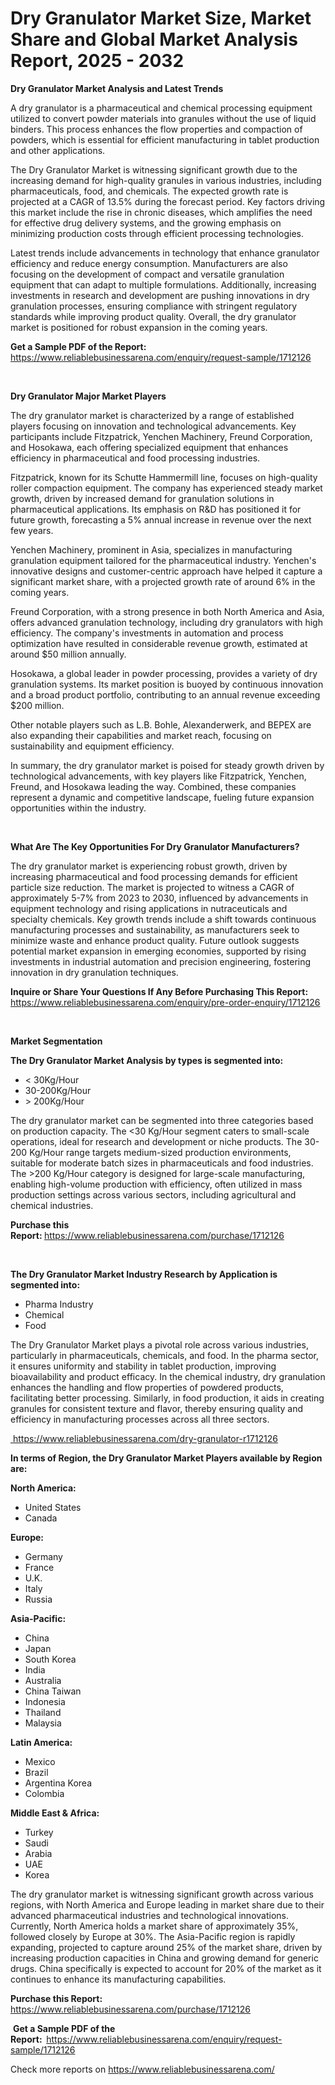 <p><h1>Dry Granulator Market Size, Market Share and Global Market Analysis Report, 2025 - 2032</h1></p><p><strong>Dry Granulator Market Analysis and Latest Trends</strong></p>
<p><p>A dry granulator is a pharmaceutical and chemical processing equipment utilized to convert powder materials into granules without the use of liquid binders. This process enhances the flow properties and compaction of powders, which is essential for efficient manufacturing in tablet production and other applications. </p><p>The Dry Granulator Market is witnessing significant growth due to the increasing demand for high-quality granules in various industries, including pharmaceuticals, food, and chemicals. The expected growth rate is projected at a CAGR of 13.5% during the forecast period. Key factors driving this market include the rise in chronic diseases, which amplifies the need for effective drug delivery systems, and the growing emphasis on minimizing production costs through efficient processing technologies.</p><p>Latest trends include advancements in technology that enhance granulator efficiency and reduce energy consumption. Manufacturers are also focusing on the development of compact and versatile granulation equipment that can adapt to multiple formulations. Additionally, increasing investments in research and development are pushing innovations in dry granulation processes, ensuring compliance with stringent regulatory standards while improving product quality. Overall, the dry granulator market is positioned for robust expansion in the coming years.</p></p>
<p><strong>Get a Sample PDF of the Report:&nbsp;</strong> <a href="https://www.reliablebusinessarena.com/enquiry/request-sample/1712126?utm_campaign=1912&utm_medium=2&utm_source=Github&utm_content=ia&utm_term=11012025&utm_id=dry-granulator">https://www.reliablebusinessarena.com/enquiry/request-sample/1712126</a></p>
<p>&nbsp;</p>
<p><strong>Dry Granulator Major Market Players</strong></p>
<p><p>The dry granulator market is characterized by a range of established players focusing on innovation and technological advancements. Key participants include Fitzpatrick, Yenchen Machinery, Freund Corporation, and Hosokawa, each offering specialized equipment that enhances efficiency in pharmaceutical and food processing industries.</p><p>Fitzpatrick, known for its Schutte Hammermill line, focuses on high-quality roller compaction equipment. The company has experienced steady market growth, driven by increased demand for granulation solutions in pharmaceutical applications. Its emphasis on R&D has positioned it for future growth, forecasting a 5% annual increase in revenue over the next few years.</p><p>Yenchen Machinery, prominent in Asia, specializes in manufacturing granulation equipment tailored for the pharmaceutical industry. Yenchen's innovative designs and customer-centric approach have helped it capture a significant market share, with a projected growth rate of around 6% in the coming years.</p><p>Freund Corporation, with a strong presence in both North America and Asia, offers advanced granulation technology, including dry granulators with high efficiency. The company's investments in automation and process optimization have resulted in considerable revenue growth, estimated at around $50 million annually.</p><p>Hosokawa, a global leader in powder processing, provides a variety of dry granulation systems. Its market position is buoyed by continuous innovation and a broad product portfolio, contributing to an annual revenue exceeding $200 million.</p><p>Other notable players such as L.B. Bohle, Alexanderwerk, and BEPEX are also expanding their capabilities and market reach, focusing on sustainability and equipment efficiency.</p><p>In summary, the dry granulator market is poised for steady growth driven by technological advancements, with key players like Fitzpatrick, Yenchen, Freund, and Hosokawa leading the way. Combined, these companies represent a dynamic and competitive landscape, fueling future expansion opportunities within the industry.</p></p>
<p>&nbsp;</p>
<p><strong>What Are The Key Opportunities For Dry Granulator Manufacturers?</strong></p>
<p><p>The dry granulator market is experiencing robust growth, driven by increasing pharmaceutical and food processing demands for efficient particle size reduction. The market is projected to witness a CAGR of approximately 5-7% from 2023 to 2030, influenced by advancements in equipment technology and rising applications in nutraceuticals and specialty chemicals. Key growth trends include a shift towards continuous manufacturing processes and sustainability, as manufacturers seek to minimize waste and enhance product quality. Future outlook suggests potential market expansion in emerging economies, supported by rising investments in industrial automation and precision engineering, fostering innovation in dry granulation techniques.</p></p>
<p><strong>Inquire or Share Your Questions If Any Before Purchasing This Report:</strong> <a href="https://www.reliablebusinessarena.com/enquiry/pre-order-enquiry/1712126?utm_campaign=1912&utm_medium=2&utm_source=Github&utm_content=ia&utm_term=11012025&utm_id=dry-granulator">https://www.reliablebusinessarena.com/enquiry/pre-order-enquiry/1712126</a></p>
<p>&nbsp;</p>
<p><strong>Market Segmentation</strong></p>
<p><strong>The Dry Granulator Market Analysis by types is segmented into:</strong></p>
<p><ul><li>< 30Kg/Hour</li><li>30-200Kg/Hour</li><li>> 200Kg/Hour</li></ul></p>
<p><p>The dry granulator market can be segmented into three categories based on production capacity. The <30 Kg/Hour segment caters to small-scale operations, ideal for research and development or niche products. The 30-200 Kg/Hour range targets medium-sized production environments, suitable for moderate batch sizes in pharmaceuticals and food industries. The >200 Kg/Hour category is designed for large-scale manufacturing, enabling high-volume production with efficiency, often utilized in mass production settings across various sectors, including agricultural and chemical industries.</p></p>
<p><strong>Purchase this Report:&nbsp;</strong><a href="https://www.reliablebusinessarena.com/purchase/1712126?utm_campaign=1912&utm_medium=2&utm_source=Github&utm_content=ia&utm_term=11012025&utm_id=dry-granulator">https://www.reliablebusinessarena.com/purchase/1712126</a></p>
<p>&nbsp;</p>
<p><strong>The Dry Granulator Market Industry Research by Application is segmented into:</strong></p>
<p><ul><li>Pharma Industry</li><li>Chemical</li><li>Food</li></ul></p>
<p><p>The Dry Granulator Market plays a pivotal role across various industries, particularly in pharmaceuticals, chemicals, and food. In the pharma sector, it ensures uniformity and stability in tablet production, improving bioavailability and product efficacy. In the chemical industry, dry granulation enhances the handling and flow properties of powdered products, facilitating better processing. Similarly, in food production, it aids in creating granules for consistent texture and flavor, thereby ensuring quality and efficiency in manufacturing processes across all three sectors.</p></p>
<p><a href="https://www.reliablebusinessarena.com/dry-granulator-r1712126?utm_campaign=1912&utm_medium=2&utm_source=Github&utm_content=ia&utm_term=11012025&utm_id=dry-granulator">&nbsp;https://www.reliablebusinessarena.com/dry-granulator-r1712126</a></p>
<p><strong>In terms of Region, the Dry Granulator Market Players available by Region are:</strong></p>
<p>
    <p> <strong> North America: </strong>
        <ul>
            <li>United States</li>
            <li>Canada</li>
        </ul>
        </p> 
    <p> <strong> Europe: </strong>
        <ul>
            <li>Germany</li>
            <li>France</li>
            <li>U.K.</li>
            <li>Italy</li>
            <li>Russia</li>
        </ul>
        </p> 
    <p> <strong> Asia-Pacific: </strong>
        <ul>
            <li>China</li>
            <li>Japan</li>
            <li>South Korea</li>
            <li>India</li>
            <li>Australia</li>
            <li>China Taiwan</li>
            <li>Indonesia</li>
            <li>Thailand</li>
            <li>Malaysia</li>
        </ul>
        </p> 
    <p> <strong> Latin America: </strong>
        <ul>
            <li>Mexico</li>
            <li>Brazil</li>
            <li>Argentina Korea</li>
            <li>Colombia</li>
        </ul>
        </p> 
    <p> <strong> Middle East & Africa: </strong>
        <ul>
            <li>Turkey</li>
            <li>Saudi</li>
            <li>Arabia</li>
            <li>UAE</li>
            <li>Korea</li>
        </ul>
    </p>
    </p>
<p><p>The dry granulator market is witnessing significant growth across various regions, with North America and Europe leading in market share due to their advanced pharmaceutical industries and technological innovations. Currently, North America holds a market share of approximately 35%, followed closely by Europe at 30%. The Asia-Pacific region is rapidly expanding, projected to capture around 25% of the market share, driven by increasing production capacities in China and growing demand for generic drugs. China specifically is expected to account for 20% of the market as it continues to enhance its manufacturing capabilities.</p></p>
<p><strong>Purchase this Report: </strong><a href="https://www.reliablebusinessarena.com/purchase/1712126?utm_campaign=1912&utm_medium=2&utm_source=Github&utm_content=ia&utm_term=11012025&utm_id=dry-granulator">https://www.reliablebusinessarena.com/purchase/1712126</a></p>
<p>&nbsp;<strong>Get a Sample PDF of the Report:&nbsp;&nbsp;</strong><a href="https://www.reliablebusinessarena.com/enquiry/request-sample/1712126?utm_campaign=1912&utm_medium=2&utm_source=Github&utm_content=ia&utm_term=11012025&utm_id=dry-granulator">https://www.reliablebusinessarena.com/enquiry/request-sample/1712126</a></p>
<p><strong></strong></p>
<p>Check more reports on <a href="https://www.reliablebusinessarena.com/?utm_campaign=1912&utm_medium=2&utm_source=Github&utm_content=ia&utm_term=11012025&utm_id=dry-granulator">https://www.reliablebusinessarena.com/</a></p>